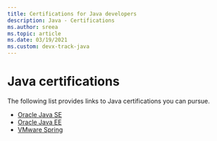 ```yaml
---
title: Certifications for Java developers
description: Java - Certifications
ms.author: sreea
ms.topic: article
ms.date: 03/19/2021
ms.custom: devx-track-java
---
```


# Java certifications

The following list provides links to Java certifications you can pursue.

- [Oracle Java SE](https://education.oracle.com/java-se-8-programmer-i/pexam_1Z0-808)
- [Oracle Java EE](https://education.oracle.com/oracle-certified-professional-java-ee-7-application-developer/trackp_900)
- [VMware Spring](https://tanzu.vmware.com/training/certification/spring-professional-certification)
